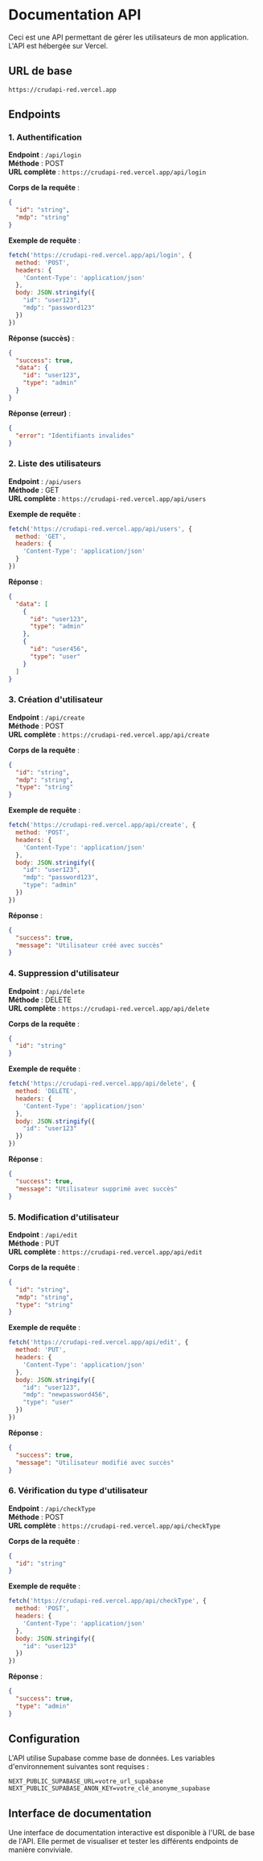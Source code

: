 # Documentation API

Ceci est une API permettant de gérer les utilisateurs de mon application. L'API est hébergée sur Vercel.

## URL de base

```
https://crudapi-red.vercel.app
```

## Endpoints

### 1. Authentification

**Endpoint** : `/api/login`  
**Méthode** : POST  
**URL complète** : `https://crudapi-red.vercel.app/api/login`

**Corps de la requête** :
```json
{
  "id": "string",
  "mdp": "string"
}
```

**Exemple de requête** :
```javascript
fetch('https://crudapi-red.vercel.app/api/login', {
  method: 'POST',
  headers: {
    'Content-Type': 'application/json'
  },
  body: JSON.stringify({
    "id": "user123",
    "mdp": "password123"
  })
})
```

**Réponse (succès)** :
```json
{
  "success": true,
  "data": {
    "id": "user123",
    "type": "admin"
  }
}
```

**Réponse (erreur)** :
```json
{
  "error": "Identifiants invalides"
}
```

### 2. Liste des utilisateurs

**Endpoint** : `/api/users`  
**Méthode** : GET  
**URL complète** : `https://crudapi-red.vercel.app/api/users`

**Exemple de requête** :
```javascript
fetch('https://crudapi-red.vercel.app/api/users', {
  method: 'GET',
  headers: {
    'Content-Type': 'application/json'
  }
})
```

**Réponse** :
```json
{
  "data": [
    {
      "id": "user123",
      "type": "admin"
    },
    {
      "id": "user456",
      "type": "user"
    }
  ]
}
```

### 3. Création d&apos;utilisateur

**Endpoint** : `/api/create`  
**Méthode** : POST  
**URL complète** : `https://crudapi-red.vercel.app/api/create`

**Corps de la requête** :
```json
{
  "id": "string",
  "mdp": "string",
  "type": "string"
}
```

**Exemple de requête** :
```javascript
fetch('https://crudapi-red.vercel.app/api/create', {
  method: 'POST',
  headers: {
    'Content-Type': 'application/json'
  },
  body: JSON.stringify({
    "id": "user123",
    "mdp": "password123",
    "type": "admin"
  })
})
```

**Réponse** :
```json
{
  "success": true,
  "message": "Utilisateur créé avec succès"
}
```

### 4. Suppression d&apos;utilisateur

**Endpoint** : `/api/delete`  
**Méthode** : DELETE  
**URL complète** : `https://crudapi-red.vercel.app/api/delete`

**Corps de la requête** :
```json
{
  "id": "string"
}
```

**Exemple de requête** :
```javascript
fetch('https://crudapi-red.vercel.app/api/delete', {
  method: 'DELETE',
  headers: {
    'Content-Type': 'application/json'
  },
  body: JSON.stringify({
    "id": "user123"
  })
})
```

**Réponse** :
```json
{
  "success": true,
  "message": "Utilisateur supprimé avec succès"
}
```

### 5. Modification d&apos;utilisateur

**Endpoint** : `/api/edit`  
**Méthode** : PUT  
**URL complète** : `https://crudapi-red.vercel.app/api/edit`

**Corps de la requête** :
```json
{
  "id": "string",
  "mdp": "string",
  "type": "string"
}
```

**Exemple de requête** :
```javascript
fetch('https://crudapi-red.vercel.app/api/edit', {
  method: 'PUT',
  headers: {
    'Content-Type': 'application/json'
  },
  body: JSON.stringify({
    "id": "user123",
    "mdp": "newpassword456",
    "type": "user"
  })
})
```

**Réponse** :
```json
{
  "success": true,
  "message": "Utilisateur modifié avec succès"
}
```

### 6. Vérification du type d&apos;utilisateur

**Endpoint** : `/api/checkType`  
**Méthode** : POST  
**URL complète** : `https://crudapi-red.vercel.app/api/checkType`

**Corps de la requête** :
```json
{
  "id": "string"
}
```

**Exemple de requête** :
```javascript
fetch('https://crudapi-red.vercel.app/api/checkType', {
  method: 'POST',
  headers: {
    'Content-Type': 'application/json'
  },
  body: JSON.stringify({
    "id": "user123"
  })
})
```

**Réponse** :
```json
{
  "success": true,
  "type": "admin"
}
```

## Configuration

L&apos;API utilise Supabase comme base de données. Les variables d&apos;environnement suivantes sont requises :

```env
NEXT_PUBLIC_SUPABASE_URL=votre_url_supabase
NEXT_PUBLIC_SUPABASE_ANON_KEY=votre_clé_anonyme_supabase
```

## Interface de documentation

Une interface de documentation interactive est disponible à l&apos;URL de base de l&apos;API. Elle permet de visualiser et tester les différents endpoints de manière conviviale.
